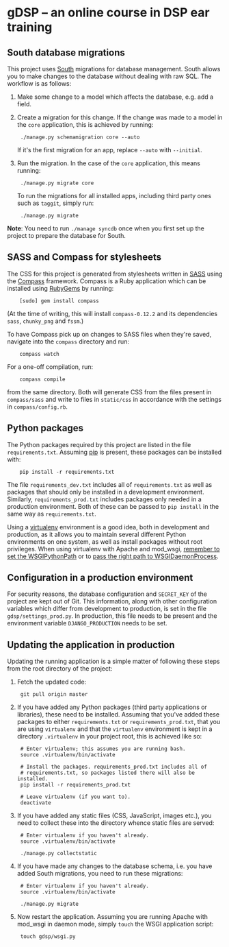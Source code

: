# gDSP – an online course in DSP ear training

## South database migrations

This project uses [South][south] migrations for database management. South
allows you to make changes to the database without dealing with raw SQL. The
workflow is as follows:

1. Make some change to a model which affects the database, e.g. add a field.
2. Create a migration for this change. If the change was made to a model in the
   `core` application, this is achieved by running:

        ./manage.py schemamigration core --auto

   If it's the first migration for an app, replace `--auto` with `--initial`.
3. Run the migration. In the case of the `core` application, this means
   running:

        ./manage.py migrate core

   To run the migrations for all installed apps, including third party ones
   such as `taggit`, simply run:

        ./manage.py migrate

**Note**: You need to run `./manage syncdb` once when you first set up the
project to prepare the database for South.

## SASS and Compass for stylesheets

The CSS for this project is generated from stylesheets written in [SASS][sass]
using the [Compass][compass] framework. Compass is a Ruby application which can
be installed using [RubyGems][rubygems] by running:

        [sudo] gem install compass

(At the time of writing, this will install `compass-0.12.2` and its dependencies
`sass`, `chunky_png` and `fssm`.)

To have Compass pick up on changes to SASS files when they're saved, navigate
into the `compass` directory and run:

        compass watch

For a one-off compilation, run:

        compass compile

from the same directory. Both will generate CSS from the files present in
`compass/sass` and write to files in `static/css` in accordance with the
settings in `compass/config.rb`.

## Python packages

The Python packages required by this project are listed in the file
`requirements.txt`. Assuming [pip][pip] is present, these packages can be
installed with:

        pip install -r requirements.txt

The file `requirements_dev.txt` includes all of `requirements.txt` as well as
packages that should only be installed in a development environment. Similarly,
`requirements_prod.txt` includes packages only needed in a production
environment. Both of these can be passed to `pip install` in the same way as
`requirements.txt`.

Using a [virtualenv][virtualenv] environment is a good idea, both in
development and production, as it allows you to maintain several different
Python environments on one system, as well as install packages without root
privileges. When using virtualenv with Apache and mod\_wsgi, [remember to set
the WSGIPythonPath][wsgipythonpath] or to [pass the right path to
WSGIDaemonProcess][wsgidaemonprocess].

## Configuration in a production environment

For security reasons, the database configuration and `SECRET_KEY` of the
project are kept out of Git. This information, along with other configuration
variables which differ from development to production, is set in the file
`gdsp/settings_prod.py`. In production, this file needs to be present and the
environment variable `DJANGO_PRODUCTION` needs to be set.

## Updating the application in production

Updating the running application is a simple matter of following these steps
from the root directory of the project:

1. Fetch the updated code:

        git pull origin master

2. If you have added any Python packages (third party applications or
   libraries), these need to be installed. Assuming that you've added these
   packages to either `requirements.txt` or `requirements_prod.txt`, that you
   are using `virtualenv` and that the `virtualenv` environment is kept in a
   directory `.virtualenv` in your project root, this is achieved like so:

        # Enter virtualenv; this assumes you are running bash.
        source .virtualenv/bin/activate

        # Install the packages. requirements_prod.txt includes all of
        # requirements.txt, so packages listed there will also be installed.
        pip install -r requirements_prod.txt

        # Leave virtualenv (if you want to).
        deactivate

3. If you have added any static files (CSS, JavaScript, images etc.), you need
   to collect these into the directory whence static files are served:

        # Enter virtualenv if you haven't already.
        source .virtualenv/bin/activate

        ./manage.py collectstatic

4. If you have made any changes to the database schema, i.e. you have added
   South migrations, you need to run these migrations:

        # Enter virtualenv if you haven't already.
        source .virtualenv/bin/activate

        ./manage.py migrate

5. Now restart the application. Assuming you are running Apache with mod\_wsgi
   in daemon mode, simply `touch` the WSGI application script:

        touch gdsp/wsgi.py

[south]: http://south.aeracode.org/ "South migration tool"
[sass]: http://sass-lang.com/ "SASS stylesheet language"
[compass]: http://compass-style.org/ "Compass framework"
[rubygems]: http://rubygems.org/ "RubyGems package manager"
[pip]: http://www.pip-installer.org/ "pip package manager"
[virtualenv]: http://www.virtualenv.org/ "virtualenv environment manager"
[wsgipythonpath]: https://docs.djangoproject.com/en/1.5/howto/deployment/wsgi/modwsgi/#using-a-virtualenv "Django documentation"
[wsgidaemonprocess]: https://docs.djangoproject.com/en/1.5/howto/deployment/wsgi/modwsgi/#using-mod-wsgi-daemon-mode "Django documentation"

